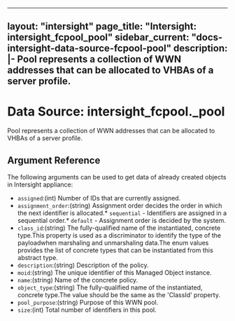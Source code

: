 
---
layout: "intersight"
page_title: "Intersight: intersight_fcpool_pool"
sidebar_current: "docs-intersight-data-source-fcpool-pool"
description: |-
Pool represents a collection of WWN addresses that can be allocated to VHBAs of a server profile.
---

# Data Source: intersight_fcpool._pool
Pool represents a collection of WWN addresses that can be allocated to VHBAs of a server profile.
## Argument Reference
The following arguments can be used to get data of already created objects in Intersight appliance:
* `assigned`:(int) Number of IDs that are currently assigned. 
* `assignment_order`:(string) Assignment order decides the order in which the next identifier is allocated.* `sequential` - Identifiers are assigned in a sequential order.* `default` - Assignment order is decided by the system. 
* `class_id`:(string) The fully-qualified name of the instantiated, concrete type.This property is used as a discriminator to identify the type of the payloadwhen marshaling and unmarshaling data.The enum values provides the list of concrete types that can be instantiated from this abstract type. 
* `description`:(string) Description of the policy. 
* `moid`:(string) The unique identifier of this Managed Object instance. 
* `name`:(string) Name of the concrete policy. 
* `object_type`:(string) The fully-qualified name of the instantiated, concrete type.The value should be the same as the 'ClassId' property. 
* `pool_purpose`:(string) Purpose of this WWN pool. 
* `size`:(int) Total number of identifiers in this pool. 
